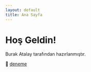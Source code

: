 ```yaml
---
layout: default
title: Ana Sayfa
---
```


# Hoş Geldin!

Burak Atalay tarafından hazırlanmıştır.

📘 [deneme](deneme)